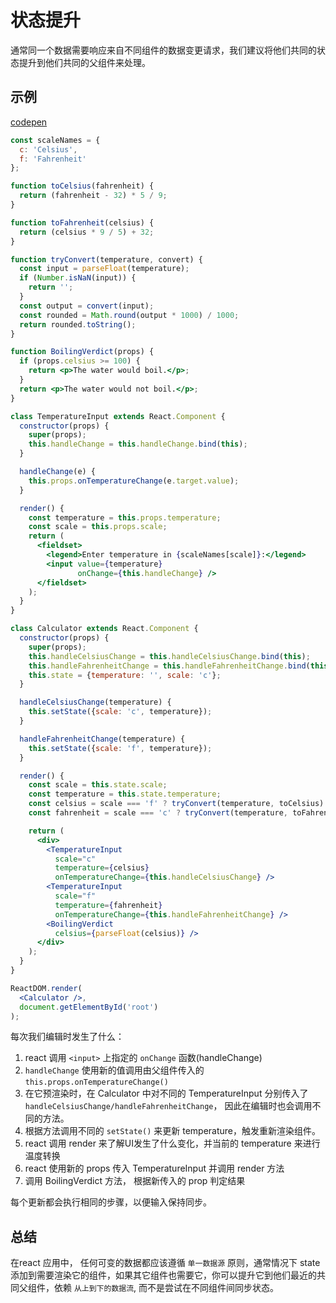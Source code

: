 # 状态提升
通常同一个数据需要响应来自不同组件的数据变更请求，我们建议将他们共同的状态提升到他们共同的父组件来处理。



## 示例

[codepen](https://codepen.io/gaearon/pen/WZpxpz?editors=0010)
```jsx
const scaleNames = {
  c: 'Celsius',
  f: 'Fahrenheit'
};

function toCelsius(fahrenheit) {
  return (fahrenheit - 32) * 5 / 9;
}

function toFahrenheit(celsius) {
  return (celsius * 9 / 5) + 32;
}

function tryConvert(temperature, convert) {
  const input = parseFloat(temperature);
  if (Number.isNaN(input)) {
    return '';
  }
  const output = convert(input);
  const rounded = Math.round(output * 1000) / 1000;
  return rounded.toString();
}

function BoilingVerdict(props) {
  if (props.celsius >= 100) {
    return <p>The water would boil.</p>;
  }
  return <p>The water would not boil.</p>;
}

class TemperatureInput extends React.Component {
  constructor(props) {
    super(props);
    this.handleChange = this.handleChange.bind(this);
  }

  handleChange(e) {
    this.props.onTemperatureChange(e.target.value);
  }

  render() {
    const temperature = this.props.temperature;
    const scale = this.props.scale;
    return (
      <fieldset>
        <legend>Enter temperature in {scaleNames[scale]}:</legend>
        <input value={temperature}
               onChange={this.handleChange} />
      </fieldset>
    );
  }
}

class Calculator extends React.Component {
  constructor(props) {
    super(props);
    this.handleCelsiusChange = this.handleCelsiusChange.bind(this);
    this.handleFahrenheitChange = this.handleFahrenheitChange.bind(this);
    this.state = {temperature: '', scale: 'c'};
  }

  handleCelsiusChange(temperature) {
    this.setState({scale: 'c', temperature});
  }

  handleFahrenheitChange(temperature) {
    this.setState({scale: 'f', temperature});
  }

  render() {
    const scale = this.state.scale;
    const temperature = this.state.temperature;
    const celsius = scale === 'f' ? tryConvert(temperature, toCelsius) : temperature;
    const fahrenheit = scale === 'c' ? tryConvert(temperature, toFahrenheit) : temperature;

    return (
      <div>
        <TemperatureInput
          scale="c"
          temperature={celsius}
          onTemperatureChange={this.handleCelsiusChange} />
        <TemperatureInput
          scale="f"
          temperature={fahrenheit}
          onTemperatureChange={this.handleFahrenheitChange} />
        <BoilingVerdict
          celsius={parseFloat(celsius)} />
      </div>
    );
  }
}

ReactDOM.render(
  <Calculator />,
  document.getElementById('root')
);
```

每次我们编辑时发生了什么：
1. react 调用 `<input>` 上指定的 `onChange` 函数(handleChange)
2. `handleChange` 使用新的值调用由父组件传入的 `this.props.onTemperatureChange()`
3. 在它预渲染时，在 Calculator 中对不同的 TemperatureInput 分别传入了 `handleCelsiusChange/handleFahrenheitChange`， 因此在编辑时也会调用不同的方法。
4. 根据方法调用不同的 `setState()` 来更新 temperature，触发重新渲染组件。
5. react 调用 render 来了解UI发生了什么变化，并当前的 temperature 来进行温度转换
6. react 使用新的 props 传入 TemperatureInput 并调用 render 方法
7. 调用 BoilingVerdict 方法， 根据新传入的 prop 判定结果

每个更新都会执行相同的步骤，以便输入保持同步。



## 总结
在react 应用中， 任何可变的数据都应该遵循 `单一数据源` 原则，通常情况下 state 添加到需要渲染它的组件，如果其它组件也需要它，你可以提升它到他们最近的共同父组件，依赖 `从上到下的数据流`, 而不是尝试在不同组件间同步状态。


